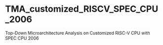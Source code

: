 # TMA_customized_RISCV_SPEC_CPU_2006
Top-Down Microarchitecture Analysis on Customized RISC-V CPU with SPEC CPU 2006
